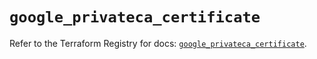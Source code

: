 # `google_privateca_certificate`

Refer to the Terraform Registry for docs: [`google_privateca_certificate`](https://registry.terraform.io/providers/hashicorp/google-beta/5.26.0/docs/resources/google_privateca_certificate).
